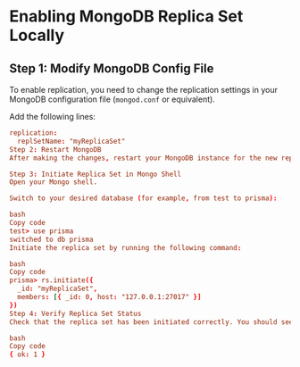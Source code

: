 # Enabling MongoDB Replica Set Locally

## Step 1: Modify MongoDB Config File

To enable replication, you need to change the replication settings in your MongoDB configuration file (`mongod.conf` or equivalent).

Add the following lines:

```conf
replication:
  replSetName: "myReplicaSet"
Step 2: Restart MongoDB
After making the changes, restart your MongoDB instance for the new replication settings to take effect.

Step 3: Initiate Replica Set in Mongo Shell
Open your Mongo shell.

Switch to your desired database (for example, from test to prisma):

bash
Copy code
test> use prisma
switched to db prisma
Initiate the replica set by running the following command:

bash
Copy code
prisma> rs.initiate({
  _id: "myReplicaSet",
  members: [{ _id: 0, host: "127.0.0.1:27017" }]
})
Step 4: Verify Replica Set Status
Check that the replica set has been initiated correctly. You should see:

bash
Copy code
{ ok: 1 }
